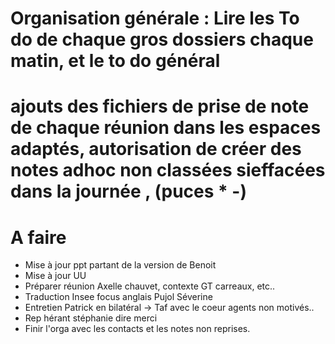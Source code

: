 # Organisation générale : Lire les To do de chaque gros dossiers chaque matin, et le to do général
# ajouts des fichiers de prise de note de chaque réunion dans les espaces adaptés, autorisation de créer des notes adhoc non classées sieffacées dans la journée , (puces * -)

# A faire
- Mise à jour ppt partant de la version de Benoit
- Mise à jour UU
- Préparer réunion Axelle chauvet, contexte GT carreaux, etc..
- Traduction Insee focus anglais Pujol Séverine
- Entretien Patrick en bilatéral -> Taf avec le coeur agents non motivés..
- Rep hérant stéphanie dire merci
- Finir l'orga avec les contacts et les notes non reprises.


